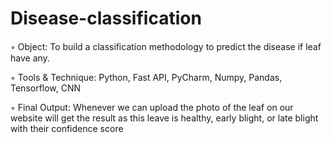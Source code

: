# Disease-classification
◦    Object: To build a classiﬁcation methodology to predict the disease if leaf have any. 

 

◦    Tools & Technique: Python, Fast API, PyCharm, Numpy, Pandas, Tensorflow, CNN

 

◦    Final Output: Whenever we can upload the photo of the leaf on our website will get the result as this leave is healthy, early blight, or late blight with their confidence score

